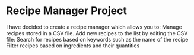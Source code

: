 # Recipe Manager Project

I have decided to create a recipe manager which allows you to:
Manage recipes stored in a CSV file.
Add new recipes to the list by editing the CSV file:
Search for recipes based on keywords such as the name of the recipe 
Filter recipes based on ingredients and their quantities 

